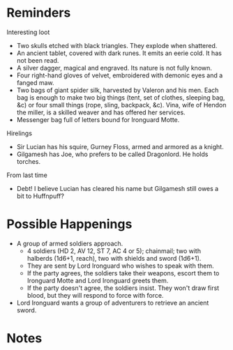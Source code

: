 # Reminders
Interesting loot
- Two skulls etched with black triangles. They explode when shattered.
- An ancient tablet, covered with dark runes. It emits an eerie cold. It has not been read.
- A silver dagger, magical and engraved. Its nature is not fully known.
- Four right-hand gloves of velvet, embroidered with demonic eyes and a fanged maw.
- Two bags of giant spider silk, harvested by Valeron and his men. Each bag is enough to make two big things (tent, set of clothes, sleeping bag, &c) or four small things (rope, sling, backpack, &c). Vina, wife of Hendon the miller, is a skilled weaver and has offered her services.
- Messenger bag full of letters bound for Ironguard Motte.

Hirelings
- Sir Lucian has his squire, Gurney Floss, armed and armored as a knight.
- Gilgamesh has Joe, who prefers to be called Dragonlord. He holds torches.

From last time
- Debt! I believe Lucian has cleared his name but Gilgamesh still owes a bit to Huffnpuff?

# Possible Happenings
- A group of armed soldiers approach.
    - 4 soldiers (HD 2, AV 12, ST 7, AC 4 or 5); chainmail; two with halberds (1d6+1, reach), two with shields and sword (1d6+1).
    - They are sent by Lord Ironguard who wishes to speak with them.
    - If the party agrees, the soldiers take their weapons, escort them to Ironguard Motte and Lord Ironguard greets them.
    - If the party doesn't agree, the soldiers insist. They won't draw first blood, but they will respond to force with force.
- Lord Ironguard wants a group of adventurers to retrieve an ancient sword.

# Notes